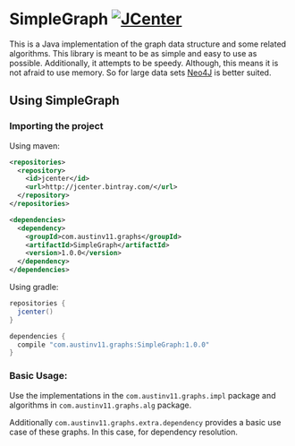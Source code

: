 # SimpleGraph [![JCenter](https://img.shields.io/bintray/v/austinv11/maven/SimpleGraph.svg?style=flat-square)](https://bintray.com/austinv11/maven/SimpleGraph/_latestVersion)
This is a Java implementation of the graph data structure and some 
related algorithms. This library is meant to be as simple and 
easy to use as possible. Additionally, it attempts to be speedy. Although,
this means it is not afraid to use memory. So for large data sets 
[Neo4J](https://neo4j.com/) is better suited.

## Using SimpleGraph
### Importing the project
Using maven:
```xml
<repositories>
  <repository>
    <id>jcenter</id>
    <url>http://jcenter.bintray.com/</url>
  </repository>
</repositories>

<dependencies>
  <dependency>
    <groupId>com.austinv11.graphs</groupId>
    <artifactId>SimpleGraph</artifactId>
    <version>1.0.0</version>
  </dependency>
</dependencies>
```
Using gradle:
```groovy
repositories {
  jcenter()
}

dependencies {
  compile "com.austinv11.graphs:SimpleGraph:1.0.0"
}
```
### Basic Usage:
Use the implementations in the `com.austinv11.graphs.impl` package
and algorithms in `com.austinv11.graphs.alg` package.

Additionally `com.austinv11.graphs.extra.dependency` provides a basic
use case of these graphs. In this case, for dependency resolution. 
